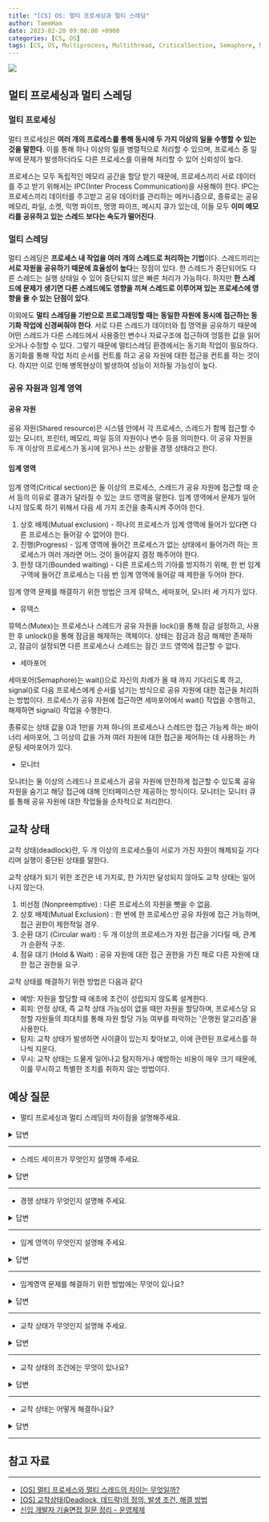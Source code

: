 ```yaml
---
title: "[CS] OS: 멀티 프로세싱과 멀티 스레딩"
author: TaemHam
date: 2023-02-20 09:00:00 +0900
categories: [CS, OS]
tags: [CS, OS, Multiprocess, Multithread, CriticalSection, Semaphore, Mutex, Deadlock]
---
```


![](https://www.processmodel.com/wp-content/uploads/2014/11/explaining-what-is-a-process-with-a-process-flow-600x332.png)

## 멀티 프로세싱과 멀티 스레딩

### 멀티 프로세싱

멀티 프로세싱은 **여러 개의 프로레스를 통해 동시에 두 가지 이상의 일을 수행할 수 있는 것을 말한다**. 이를 통해 하나 이상의 일을 병렬적으로 처리할 수 있으며, 프로세스 중 일부에 문제가 발생하더라도 다른 프로세스를 이용해 처리할 수 있어 신뢰성이 높다.

프로세스는 모두 독립적인 메모리 공간을 할당 받기 때문에, 프로세스끼리 서로 데이터를 주고 받기 위해서는 IPC(Inter Process Communication)을 사용해야 한다. IPC는 프로세스끼리 데이터를 주고받고 공유 데이터를 관리하는 메커니즘으로, 종류로는 공유 메모리, 파일, 소켓, 익명 파이프, 명명 파이프, 메시지 큐가 있는데, 이들 모두 **이미 메모리를 공유하고 있는 스레드 보다는 속도가 떨어진다**. 

### 멀티 스레딩

멀티 스레딩은 **프로세스 내 작업을 여러 개의 스레드로 처리하는 기법**이다. 스레드끼리는 **서로 자원을 공유하기 때문에 효율성이 높다**는 장점이 있다. 한 스레드가 중단되어도 다른 스레드는 실행 상태일 수 있어 중단되지 않은 빠른 처리가 가능하다. 하지만 **한 스레드에 문제가 생기면 다른 스레드에도 영향을 끼쳐 스레드로 이루어져 있는 프로세스에 영향을 줄 수 있는 단점이 있다**.

이외에도 **멀티 스레딩을 기반으로 프로그래밍할 때는 동일한 자원에 동시에 접근하는 동기화 작업에 신경써줘야 한다**. 서로 다른 스레드가 데이터와 힙 영역을 공유하기 때문에 어떤 스레드가 다른 스레드에서 사용중인 변수나 자료구조에 접근하여 엉뚱한 값을 읽어오거나 수정할 수 있다. 그렇기 때문에 멀티스레딩 환경에서는 동기화 작업이 필요하다. 동기화를 통해 작업 처리 순서를 컨트롤 하고 공유 자원에 대한 접근을 컨트롤 하는 것이다. 하지만 이로 인해 병목현상이 발생하여 성능이 저하될 가능성이 높다. 

### 공유 자원과 임계 영역

#### 공유 자원

굥유 자원(Shared resource)은 시스템 안에서 각 프로세스, 스레드가 함께 접근할 수 있는 모니터, 프린터, 메모리, 파일 등의 자원이나 변수 등을 의미한다. 이 공유 자원을 두 개 이상의 프로세스가 동시에 읽거나 쓰는 상황을 경쟁 상태라고 한다.

#### 임계 영역

임계 영역(Critical section)은 둘 이상의 프로세스, 스레드가 공유 자원에 접근할 때 순서 등의 이유로 결과가 달라질 수 있는 코드 영역을 말한다. 임계 영역에서 문제가 일어나지 않도록 하기 위해서 다음 세 가지 조건을 충족시켜 주어야 한다.

1. 상호 배제(Mutual exclusion) - 하나의 프로세스가 임계 영역에 들어가 있다면 다른 프로세스는 들어갈 수 없어야 한다.
2. 진행(Progress) - 임계 영역에 들어간 프로세스가 없는 상태에서 들어가려 하는 프로세스가 여러 개라면 어느 것이 들어갈지 결정 해주어야 한다.
3. 한정 대기(Bounded waiting) - 다른 프로세스의 기아를 방지하기 위해, 한 번 임계 구역에 들어간 프로세스는 다음 번 임계 영역에 들어갈 때 제한을 두어야 한다.

임계 영역 문제를 해결하기 위한 방법은 크게 뮤텍스, 세마포어, 모니터 세 가지가 있다.

* 뮤텍스

뮤텍스(Mutex)는 프로세스나 스레드가 공유 자원을 lock()을 통해 잠금 설정하고, 사용한 후 unlock()을 통해 잠금을 해제하는 객체이다. 상태는 잠금과 잠금 해제만 존재하고, 잠금이 설정되면 다른 프로세스나 스레드는 잠긴 코드 영역에 접근할 수 없다. 

* 세마포어

세마포어(Semaphore)는 wait()으로 자신의 차례가 올 때 까지 기다리도록 하고, signal()로 다음 프로세스에게 순서를 넘기는 방식으로 공유 자원에 대한 접근을 처리하는 방법이다. 프로세스가 공유 자원에 접근하면 세마포어에서 wait() 작업을 수행하고, 해제하면 signal() 작업을 수행한다.

종류로는 상태 값을 0과 1만을 가져 하나의 프로세스나 스레드만 접근 가능케 하는 바이너리 세마포어, 그 이상의 값을 가져 여러 자원에 대한 접근을 제어하는 데 사용하는 카운팅 세마포어가 있다.

* 모니터

모니터는 둘 이상의 스레드나 프로세스가 공유 자원에 안전하게 접근할 수 있도록 공유 자원을 숨기고 해당 접근에 대해 인터페이스만 제공하는 방식이다. 모니터는 모니터 큐를 통해 공유 자원에 대한 작업들을 순차적으로 처리한다.

## 교착 상태

교착 상태(deadlock)란, 두 개 이상의 프로세스들이 서로가 가진 자원이 해제되길 기다리며 실행이 중단된 상태를 말한다.

교착 상태가 되기 위한 조건은 네 가지로, 한 가지만 달성되지 않아도 교착 상태는 일어나지 않는다.

1. 비선점 (Nonpreemptive) : 다른 프로세스의 자원을 뺏을 수 없음.
2. 상호 배제(Mutual Exclusion) : 한 번에 한 프로세스만 공유 자원에 접근 가능하며, 접근 권한이 제한적일 경우.
3. 순환 대기 (Circular wait) : 두 개 이상의 프로세스가 자원 접근을 기다릴 때, 관계가 순환적 구조.
4. 점유 대기 (Hold & Wait) : 공유 자원에 대한 접근 권한을 가진 채로 다른 자원에 대한 접근 권한을 요구.

교착 상태를 해결하기 위한 방법은 다음과 같다

* 예방: 자원을 할당할 때 애초에 조건이 성립되지 않도록 설계한다.
* 회피: 안정 상태, 즉 교착 상태 가능성이 없을 때만 자원을 할당하며, 프로세스당 요청할 자원들의 최대치를 통해 자원 할당 가능 여부를 파악하는 '은행원 알고리즘'을 사용한다.
* 탐지: 교착 상태가 발생하면 사이클이 있는지 찾아보고, 이에 관련된 프로세스를 하나씩 지운다.
* 무시: 교착 상태는 드물게 일어나고 탐지하거나 예방하는 비용이 매우 크기 때문에, 이를 무시하고 특별한 조치를 취하지 않는 방법이다.

## 예상 질문

* 멀티 프로세싱과 멀티 스레딩의 차이점을 설명해주세요.

<details>
<summary>답변</summary>

1. 멀티 프로세싱과 멀티 스레딩 모두 여러 개의 작업을 동시에, 혹은 병렬로 처리할 수 있도록 해주는 것을 말합니다.

2. 멀티 프로세싱은 프로세스를 여러 개 생성해 작업을 처리하는 방법으로,
  * 하나의 프로세스가 죽어도 다른 프로세스에 영향을 끼치지 않고 계속 실행된다는 장점이 있지만,
  * 멀티 스레딩보다 많은 메모리 공간과 CPU 시간을 차지한다는 단점이 있습니다.

3. 멀티 스레딩은 하나의 프로세스 내에 여러 개의 스레드를 생성해 작업을 처리하는 방법으로,
  * 멀티 프로세싱보다 적은 메모리 공간을 차지하고 문맥 전환이 빠르다는 장점이 있지만,
  * 하나의 스레드에 문제가 생기면 전체 스레드가 영향을 받는다는 점과, 같은 자원을 공유하기 때문에 스레드 세이프 처리(임계 영역의 자원에 대한 동기화 처리)를 해주어야 한다는 단점이 있습니다.

</details>

---

* 스레드 세이프가 무엇인지 설명해 주세요.

<details>
<summary>답변</summary>

스레드 세이프란, 임계 영역에 있는 자원이 여러 스레드로부터 동시 다발적인 접근이 일어나도 경쟁 상태가 발생하지 않고 프로그램이 의도대로 실행되는 것을 말합니다.

</details>

---

* 경쟁 상태가 무엇인지 설명해 주세요.

<details>
<summary>답변</summary>

경쟁 상태는 두 개 이상의 프로세스나 스레드가 공유 자원을 동시에 읽거나 써, 프로그램이 의도된 대로 실행되지 않는 것을 의미합니다. 은행에 천원을 입금하는 작업 두 건이 동시에 발생하는 경우에, 원래라면 이천원이 추가되어야 하지만, 하나의 결과가 처리되기 전에 잔고를 읽어들임으로 둘 모두 천원을 추가한 결과를 저장하는 것입니다. 

</details>

---

* 임계 영역이 무엇인지 설명해 주세요.

<details>
<summary>답변</summary>

1. 임계 영역은 둘 이상의 프로세스 또는 스레드가 공유 자원에 접근할 때, 순서 등의 이유로 결과가 달라질 수 있는 코드 영역을 말합니다. 
2. 임계 영역 문제를 예방하기 위해서는 세가지 조건을 만족시켜줘야 합니다.
3. 첫 번째 조건은 상호 배제로, 하나의 프로세스가 임계 영역에 들어가 있다면 다른 프로세스는 들어갈 수 없도록 해야 합니다.
4. 두 번째 조건은 진행으로, 임계 영역에 들어간 프로세스가 없는 상태에서 들어가려 하는 프로세스가 여러 개라면 어느 것이 먼저 들어갈지 결정 해주어야 합니다.
5. 세 번째 조건은 한정 대기로, 임계 구역에 들어갔던 프로세스는 다음 번 임계 영역에 들어갈 때 제한을 두어야 합니다.
</details>

---

* 임계영역 문제를 해결하기 위한 방법에는 무엇이 있나요?

<details>
<summary>답변</summary>

* 대표적으로 뮤텍스, 세마포어, 모니터 세 가지 방식이 있습니다.
1. 뮤텍스는 
  * 동기화 할 자원이 하나일 때 사용하는 방법으로, 
  * 임계 영역에 들어간 프로세스가 자원을 점유하며 lock()을 호출해 잠금을 걸고, unlock()을 호출해 자원을 해제하는 방식입니다.
2. 세마포어는 
  * 동기화 할 자원이 하나 이상일 때 사용할 수 있는 방법으로, 
  * 임계 영역에 들어갈 때 wait()을 호출해 진입을 알려 진입 가능 숫자를 줄이고, 나올 때 signal()을 호출해 숫자를 다시 늘리는 방식입니다. 
  * 진입 가능 숫자가 0 과 1로 이루어져 하나의 프로세스만 진입하게 하는 바이너리 세마포어, 그 이상의 숫자로 설정해 여러 프로세스가 진입할 수 있도록 하는 카운팅 세마포어가 있습니다.
3. 모니터는 
  * 프레임워크나 라이브러리 차원에서 제공하는 방법으로, 
  * 공유 자원을 특정 인터페이스로만 진입할 수 있도록 하고, 진입을 큐로 관리해 순서대로 접근할 수 있도록 하는 방법입니다. 
  * 자바는 이 방식을 사용하며, synchronized 키워드를 사용해 관리합니다.

</details>

---

* 교착 상태가 무엇인지 설명해 주세요.

<details>
<summary>답변</summary>

교착 상태란, 두 개 이상의 프로세스들이 서로가 가진 자원이 해제되길 기다리며 실행이 중단된 상태를 말합니다.

</details>

---

* 교착 상태의 조건에는 무엇이 있나요?

<details>
<summary>답변</summary>

* 교착 상태가 되기 위한 조건은 네 가지로, 그 중 한 가지만 달성되지 않아도 교착 상태는 일어나지 않습니다.
1. 첫 번째는 비선점으로, 다른 프로세스가 가진 자원을 뺏을 수 없다는 조건입니다.
2. 두 번째는 상호 배제로, 한 번에 한 프로세스만 공유 자원에 접근 가능하다는 조건입니다.
3. 세 번째는 순환 대기로, 두 개 이상의 프로세스가 자원 접근을 기다릴 때, 그 관계가 순환적인 구조로 되어 있다는 조건입니다.
4. 네 번째는 점유 대기로, 공유 자원에 대한 접근 권한을 가진 채로 다른 자원에 대한 접근 권한을 요구한다는 조건입니다.

</details>

---

* 교착 상태는 어떻게 해결하나요?

<details>
<summary>답변</summary>

* 교착 상태를 해결하는 방법은 예방, 회피, 탐지, 무시 네 가지가 있습니다.
1. 예방은 자원을 할당할 때에 애초에 교착 상태 조건 네 가지중 하나를 부정함으로 해결하는 방법입니다.
2. 회피는 자원을 할당해도 다른 프로세스에게 할당할 자원이 남아있도록 교착 상태가 일어날 가능성 자체를 회피하는 방법입니다.
3. 탐지는 교착 상태가 발생했을 때 사이클을 찾아보고, 사이클에 관련된 프로세스를 하나씩 종료하며 해결하는 방법입니다.
4. 무시는 교착 상태는 매우 드물게 일어나고, 다른 방법을 사용할 때 드는 오버헤드가 크므로 아예 무시하는 방법입니다.

</details>

---

## 참고 자료
***

* [[OS] 멀티 프로세스와 멀티 스레드의 차이는 무엇일까?](https://livenow14.tistory.com/67)
* [[OS] 교착상태(Deadlock, 데드락)의 정의, 발생 조건, 해결 방법](https://cocoon1787.tistory.com/858)
* [신입 개발자 기술면접 질문 정리 - 운영체제](https://dev-coco.tistory.com/162)